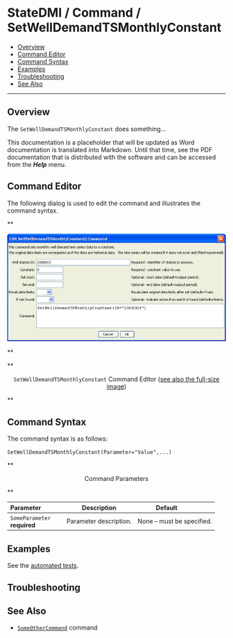 # StateDMI / Command / SetWellDemandTSMonthlyConstant #

* [Overview](#overview)
* [Command Editor](#command-editor)
* [Command Syntax](#command-syntax)
* [Examples](#examples)
* [Troubleshooting](#troubleshooting)
* [See Also](#see-also)

-------------------------

## Overview ##

The `SetWellDemandTSMonthlyConstant` does something...

This documentation is a placeholder that will be updated as Word documentation is translated into Markdown.
Until that time, see the PDF documentation that is distributed with the software and can be accessed
from the ***Help*** menu.

## Command Editor ##

The following dialog is used to edit the command and illustrates the command syntax.

**<p style="text-align: center;">
![SetWellDemandTSMonthlyConstant](SetWellDemandTSMonthlyConstant.png)
</p>**

**<p style="text-align: center;">
`SetWellDemandTSMonthlyConstant` Command Editor (<a href="../SetWellDemandTSMonthlyConstant.png">see also the full-size image</a>)
</p>**

## Command Syntax ##

The command syntax is as follows:

```text
SetWellDemandTSMonthlyConstant(Parameter="Value",...)
```
**<p style="text-align: center;">
Command Parameters
</p>**

| **Parameter**&nbsp;&nbsp;&nbsp;&nbsp;&nbsp;&nbsp;&nbsp;&nbsp;&nbsp;&nbsp;&nbsp;&nbsp; | **Description** | **Default**&nbsp;&nbsp;&nbsp;&nbsp;&nbsp;&nbsp;&nbsp;&nbsp;&nbsp;&nbsp; |
| --------------|-----------------|----------------- |
|`SomeParameter`<br>**required**|Parameter description.|None – must be specified.|

## Examples ##

See the [automated tests](https://github.com/OpenCDSS/cdss-app-statedmi-test/tree/master/test/regression/commands/SetWellDemandTSMonthlyConstant).

## Troubleshooting ##

## See Also ##

* [`SomeOtherCommand`](../SomeOtherCommand/SomeOtherCommand) command
